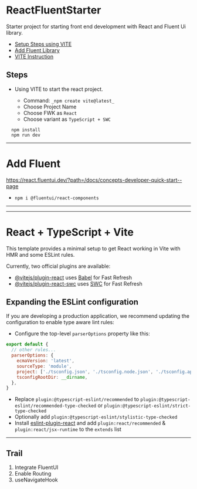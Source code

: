 # ReactFluentStarter
Starter project for starting front end development with React and Fluent Ui library.


- [Setup Steps using VITE](#Steps)
- [Add Fluent Library](#Fluent)
- [VITE Instruction](#VITE_Instruction)

## <a id="Steps"></a>Steps
- Using VITE to start the react project.

    - Command:  ```_npm create vite@latest_```
    - Choose Project Name
    - Choose FWK as ```React```
    - Choose variant as ```TypeScript + SWC```


```
  npm install
  npm run dev
```

---------

# <a id="Fluent"></a>Add Fluent ###
https://react.fluentui.dev/?path=/docs/concepts-developer-quick-start--page
- ```npm i @fluentui/react-components```

-------------
-------------

# <a id="VITE_Instruction"></a>React + TypeScript + Vite

This template provides a minimal setup to get React working in Vite with HMR and some ESLint rules.

Currently, two official plugins are available:

- [@vitejs/plugin-react](https://github.com/vitejs/vite-plugin-react/blob/main/packages/plugin-react/README.md) uses [Babel](https://babeljs.io/) for Fast Refresh
- [@vitejs/plugin-react-swc](https://github.com/vitejs/vite-plugin-react-swc) uses [SWC](https://swc.rs/) for Fast Refresh

## Expanding the ESLint configuration

If you are developing a production application, we recommend updating the configuration to enable type aware lint rules:

- Configure the top-level `parserOptions` property like this:

```js
export default {
  // other rules...
  parserOptions: {
    ecmaVersion: 'latest',
    sourceType: 'module',
    project: ['./tsconfig.json', './tsconfig.node.json', './tsconfig.app.json'],
    tsconfigRootDir: __dirname,
  },
}
```

- Replace `plugin:@typescript-eslint/recommended` to `plugin:@typescript-eslint/recommended-type-checked` or `plugin:@typescript-eslint/strict-type-checked`
- Optionally add `plugin:@typescript-eslint/stylistic-type-checked`
- Install [eslint-plugin-react](https://github.com/jsx-eslint/eslint-plugin-react) and add `plugin:react/recommended` & `plugin:react/jsx-runtime` to the `extends` list

-----------
## Trail

1. Integrate FluentUI
2. Enable Routing
3. useNavigateHook




